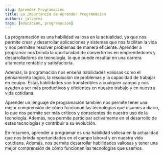 ```yaml
---
slug: Aprender Programacion
title: La Importancia de Aprender Programacion
authors: jalvarez
tags: [educacion, programacion]
---
```


<!--truncate-->

La programación es una habilidad valiosa en la actualidad, ya que nos permite crear y desarrollar aplicaciones y sistemas que nos facilitan la vida y nos permiten resolver problemas de manera eficiente. Aprender a programar nos brinda la oportunidad de convertirnos en emprendedores y desarrolladores de tecnología, lo que puede resultar en una carrera altamente rentable y satisfactoria.

Además, la programación nos enseña habilidades valiosas como el pensamiento lógico, la resolución de problemas y la capacidad de trabajar en equipo. Estas habilidades son transferibles a cualquier campo y nos ayudan a ser más productivos y eficientes en nuestro trabajo y en nuestra vida cotidiana.

Aprender un lenguaje de programación también nos permite tener una mejor comprensión de cómo funcionan las tecnologías que usamos a diario, lo que nos permite ser más críticos y conscientes de nuestro uso de la tecnología. Además, nos permite participar activamente en el desarrollo de estas tecnologías y contribuir a su evolución.

En resumen, aprender a programar es una habilidad valiosa en la actualidad que nos brinda oportunidades en el campo laboral y en nuestra vida cotidiana. Además, nos permite desarrollar habilidades valiosas y tener una mejor comprensión de cómo funcionan las tecnologías que usamos.
